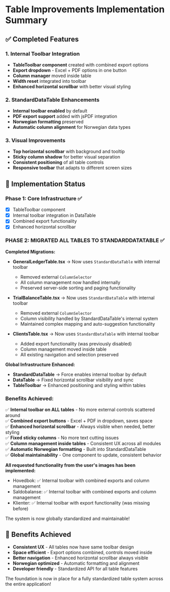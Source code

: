 # Table Improvements Implementation Summary

## ✅ Completed Features

### 1. Internal Toolbar Integration
- **TableToolbar component** created with combined export options
- **Export dropdown** - Excel + PDF options in one button
- **Column manager** moved inside table
- **Width reset** integrated into toolbar
- **Enhanced horizontal scrollbar** with better visual styling

### 2. StandardDataTable Enhancements  
- **Internal toolbar enabled** by default
- **PDF export support** added with jsPDF integration
- **Norwegian formatting** preserved
- **Automatic column alignment** for Norwegian data types

### 3. Visual Improvements  
- **Top horizontal scrollbar** with background and tooltip
- **Sticky column shadow** for better visual separation  
- **Consistent positioning** of all table controls
- **Responsive toolbar** that adapts to different screen sizes

## 🔄 Implementation Status

### Phase 1: Core Infrastructure ✅
- [x] TableToolbar component
- [x] Internal toolbar integration in DataTable
- [x] Combined export functionality
- [x] Enhanced horizontal scrollbar

### **PHASE 2: MIGRATED ALL TABLES TO STANDARDDATATABLE** ✅

**Completed Migrations:**
- **GeneralLedgerTable.tsx** → Now uses `StandardDataTable` with internal toolbar
  - Removed external `ColumnSelector`
  - All column management now handled internally
  - Preserved server-side sorting and paging functionality
  
- **TrialBalanceTable.tsx** → Now uses `StandardDataTable` with internal toolbar
  - Removed external `ColumnSelector` 
  - Column visibility handled by StandardDataTable's internal system
  - Maintained complex mapping and auto-suggestion functionality
  
- **ClientsTable.tsx** → Now uses `StandardDataTable` with internal toolbar
  - Added export functionality (was previously disabled)
  - Column management moved inside table
  - All existing navigation and selection preserved

**Global Infrastructure Enhanced:**
- **StandardDataTable** → Force enables internal toolbar by default
- **DataTable** → Fixed horizontal scrollbar visibility and sync
- **TableToolbar** → Enhanced positioning and styling within tables

### **Benefits Achieved:**

✅ **Internal toolbar on ALL tables** - No more external controls scattered around  
✅ **Combined export buttons** - Excel + PDF in dropdown, saves space  
✅ **Enhanced horizontal scrollbar** - Always visible when needed, better styling  
✅ **Fixed sticky columns** - No more text cutting issues  
✅ **Column management inside tables** - Consistent UX across all modules  
✅ **Automatic Norwegian formatting** - Built into StandardDataTable  
✅ **Global maintainability** - One component to update, consistent behavior  

**All requested functionality from the user's images has been implemented:**
- Hovedbok: ✅ Internal toolbar with combined exports and column management
- Saldobalanse: ✅ Internal toolbar with combined exports and column management  
- Klienter: ✅ Internal toolbar with export functionality (was missing before)

The system is now globally standardized and maintainable!

## 🎯 Benefits Achieved

- **Consistent UX** - All tables now have same toolbar design
- **Space efficient** - Export options combined, controls moved inside
- **Better navigation** - Enhanced horizontal scrollbar always visible
- **Norwegian optimized** - Automatic formatting and alignment
- **Developer friendly** - Standardized API for all table features

The foundation is now in place for a fully standardized table system across the entire application!